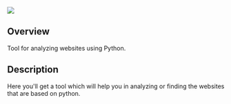 ![](http://i.imgur.com/SWa27GO.png)

## Overview

Tool for analyzing websites using Python.

## Description

Here you'll get a tool which will help you in analyzing or finding the websites that are based on python.
